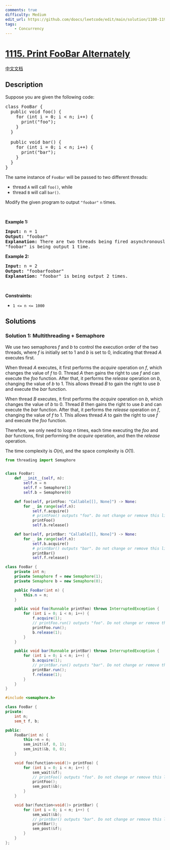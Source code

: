 ```yaml
---
comments: true
difficulty: Medium
edit_url: https://github.com/doocs/leetcode/edit/main/solution/1100-1199/1115.Print%20FooBar%20Alternately/README_EN.md
tags:
    - Concurrency
---
```


# [1115. Print FooBar Alternately](https://leetcode.com/problems/print-foobar-alternately)

[中文文档](/solution/1100-1199/1115.Print%20FooBar%20Alternately/README.md)

## Description

<p>Suppose you are given the following code:</p>

<pre>
class FooBar {
  public void foo() {
    for (int i = 0; i &lt; n; i++) {
      print(&quot;foo&quot;);
    }
  }

  public void bar() {
    for (int i = 0; i &lt; n; i++) {
      print(&quot;bar&quot;);
    }
  }
}
</pre>

<p>The same instance of <code>FooBar</code> will be passed to two different threads:</p>

<ul>
	<li>thread <code>A</code> will call <code>foo()</code>, while</li>
	<li>thread <code>B</code> will call <code>bar()</code>.</li>
</ul>

<p>Modify the given program to output <code>&quot;foobar&quot;</code> <code>n</code> times.</p>

<p>&nbsp;</p>
<p><strong class="example">Example 1:</strong></p>

<pre>
<strong>Input:</strong> n = 1
<strong>Output:</strong> &quot;foobar&quot;
<strong>Explanation:</strong> There are two threads being fired asynchronously. One of them calls foo(), while the other calls bar().
&quot;foobar&quot; is being output 1 time.
</pre>

<p><strong class="example">Example 2:</strong></p>

<pre>
<strong>Input:</strong> n = 2
<strong>Output:</strong> &quot;foobarfoobar&quot;
<strong>Explanation:</strong> &quot;foobar&quot; is being output 2 times.
</pre>

<p>&nbsp;</p>
<p><strong>Constraints:</strong></p>

<ul>
	<li><code>1 &lt;= n &lt;= 1000</code></li>
</ul>

## Solutions

### Solution 1: Multithreading + Semaphore

We use two semaphores $f$ and $b$ to control the execution order of the two threads, where $f$ is initially set to $1$ and $b$ is set to $0$, indicating that thread $A$ executes first.

When thread $A$ executes, it first performs the $acquire$ operation on $f$, which changes the value of $f$ to $0$. Thread $A$ then gains the right to use $f$ and can execute the $foo$ function. After that, it performs the $release$ operation on $b$, changing the value of $b$ to $1$. This allows thread $B$ to gain the right to use $b$ and execute the $bar$ function.

When thread $B$ executes, it first performs the $acquire$ operation on $b$, which changes the value of $b$ to $0$. Thread $B$ then gains the right to use $b$ and can execute the $bar$ function. After that, it performs the $release$ operation on $f$, changing the value of $f$ to $1$. This allows thread $A$ to gain the right to use $f$ and execute the $foo$ function.

Therefore, we only need to loop $n$ times, each time executing the $foo$ and $bar$ functions, first performing the $acquire$ operation, and then the $release$ operation.

The time complexity is $O(n)$, and the space complexity is $O(1)$.

<!-- tabs:start -->

```python
from threading import Semaphore


class FooBar:
    def __init__(self, n):
        self.n = n
        self.f = Semaphore(1)
        self.b = Semaphore(0)

    def foo(self, printFoo: "Callable[[], None]") -> None:
        for _ in range(self.n):
            self.f.acquire()
            # printFoo() outputs "foo". Do not change or remove this line.
            printFoo()
            self.b.release()

    def bar(self, printBar: "Callable[[], None]") -> None:
        for _ in range(self.n):
            self.b.acquire()
            # printBar() outputs "bar". Do not change or remove this line.
            printBar()
            self.f.release()
```

```java
class FooBar {
    private int n;
    private Semaphore f = new Semaphore(1);
    private Semaphore b = new Semaphore(0);

    public FooBar(int n) {
        this.n = n;
    }

    public void foo(Runnable printFoo) throws InterruptedException {
        for (int i = 0; i < n; i++) {
            f.acquire(1);
            // printFoo.run() outputs "foo". Do not change or remove this line.
            printFoo.run();
            b.release(1);
        }
    }

    public void bar(Runnable printBar) throws InterruptedException {
        for (int i = 0; i < n; i++) {
            b.acquire(1);
            // printBar.run() outputs "bar". Do not change or remove this line.
            printBar.run();
            f.release(1);
        }
    }
}
```

```cpp
#include <semaphore.h>

class FooBar {
private:
    int n;
    sem_t f, b;

public:
    FooBar(int n) {
        this->n = n;
        sem_init(&f, 0, 1);
        sem_init(&b, 0, 0);
    }

    void foo(function<void()> printFoo) {
        for (int i = 0; i < n; i++) {
            sem_wait(&f);
            // printFoo() outputs "foo". Do not change or remove this line.
            printFoo();
            sem_post(&b);
        }
    }

    void bar(function<void()> printBar) {
        for (int i = 0; i < n; i++) {
            sem_wait(&b);
            // printBar() outputs "bar". Do not change or remove this line.
            printBar();
            sem_post(&f);
        }
    }
};
```

<!-- tabs:end -->

<!-- end -->
